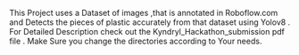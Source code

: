 This Project uses a Dataset of images ,that is annotated in Roboflow.com and Detects the pieces of plastic accurately from that dataset using Yolov8 . For Detailed Description check out the Kyndryl_Hackathon_submission pdf file . Make Sure you change the directories according to Your needs.
